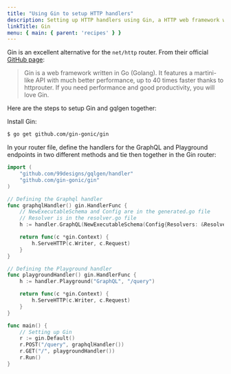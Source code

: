 ```yaml
---
title: "Using Gin to setup HTTP handlers"
description: Setting up HTTP handlers using Gin, a HTTP web framework written in Go.
linkTitle: Gin
menu: { main: { parent: 'recipes' } }
---
```


Gin is an excellent alternative for the `net/http` router. From their official [GitHub page](https://github.com/gin-gonic/gin):

> Gin is a web framework written in Go (Golang). It features a martini-like API with much better performance, up to 40 times faster thanks to httprouter. If you need performance and good productivity, you will love Gin.

Here are the steps to setup Gin and gqlgen together:

Install Gin:
```bash
$ go get github.com/gin-gonic/gin
```

In your router file, define the handlers for the GraphQL and Playground endpoints in two different methods and tie then together in the Gin router:
```go
import (
    "github.com/99designs/gqlgen/handler"
    "github.com/gin-gonic/gin"
)

// Defining the Graphql handler
func graphqlHandler() gin.HandlerFunc {
    // NewExecutableSchema and Config are in the generated.go file
    // Resolver is in the resolver.go file
	h := handler.GraphQL(NewExecutableSchema(Config{Resolvers: &Resolver{}}))

	return func(c *gin.Context) {
		h.ServeHTTP(c.Writer, c.Request)
	}
}

// Defining the Playground handler
func playgroundHandler() gin.HandlerFunc {
	h := handler.Playground("GraphQL", "/query")

	return func(c *gin.Context) {
		h.ServeHTTP(c.Writer, c.Request)
	}
}

func main() {
    // Setting up Gin  
    r := gin.Default()
	r.POST("/query", graphqlHandler())
	r.GET("/", playgroundHandler())
    r.Run()
}  
```
